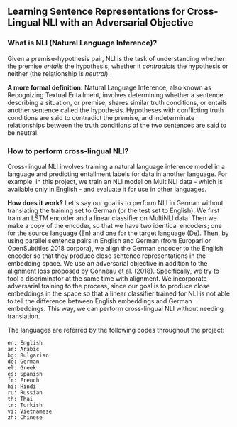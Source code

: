 ## Learning Sentence Representations for Cross-Lingual NLI with an Adversarial Objective

### What is NLI (Natural Language Inference)?

Given a premise-hypothesis pair, NLI is the task of understanding whether the premise _entails_ the hypothesis, whether it _contradicts_ the hypothesis or neither (the relationship is _neutral_).

__A more formal definition:__ Natural Language Inference, also known as Recognizing Textual Entailment, involves determining whether a sentence describing a situation, or premise, shares similar truth conditions, or entails another sentence called the hypothesis. Hypotheses with conflicting truth conditions are said to contradict the premise, and indeterminate relationships between the truth conditions of the two sentences are said to be neutral.

### How to perform cross-lingual NLI?

Cross-lingual NLI involves training a natural language inference model in a language and predicting entailment labels for data in another language. For example, in this project, we train an NLI model on MultiNLI data - which is available only in English - and evaluate it for use in other languages. 

__How does it work?__ Let's say our goal is to perform NLI in German without translating the training set to German (or the test set to English). We first train an LSTM encoder and a linear classifier on MultiNLI data. Then we make a copy of the encoder, so that we have two identical encoders; one for the source language (En) and one for the target language (De). Then, by using parallel sentence pairs in English and German (from Europarl or OpenSubtitles 2018 corpora), we align the German encoder to the English encoder so that they produce close sentence representations in the embedding space. We use an adversarial objective in addition to the alignment loss proposed by [Conneau et al. (2018)](https://arxiv.org/pdf/1809.05053.pdf). Specifically, we try to fool a discriminator at the same time with alignment. We incorporate adversarial training to the process, since our goal is to produce close embeddings in the space so that a linear classifier trained for NLI is not able to tell the difference between English embeddings and German embeddings. This way, we can perform cross-lingual NLI without needing translation. 

The languages are referred by the following codes throughout the project:
```
en: English
ar: Arabic
bg: Bulgarian
de: German
el: Greek
es: Spanish
fr: French
hi: Hindi
ru: Russian
th: Thai
tr: Turkish
vi: Vietnamese
zh: Chinese
```
